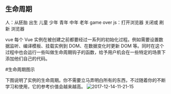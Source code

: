 
## 生命周期
人：从胚胎 出生 儿童 少年 青年 中年 老年 game over
js：打开浏览器 关闭或 刷新 浏览器

vue
每个 Vue 实例在被创建之前都要经过一系列的初始化过程。例如需要设置数据监听、编译模板、挂载实例到 DOM、在数据变化时更新 DOM 等。同时在这个过程中也会运行一些叫做生命周期钩子的函数，给予用户机会在一些特定的场景下添加他们自己的代码。

#生命周期图示

下图说明了实例的生命周期。你不需要立马弄明白所有的东西，不过随着你的不断学习和使用，它的参考价值会越来越高。
![2017-12-14-11-21-15](http://md.shudong.wang/2017-12-14-11-21-15.png)
